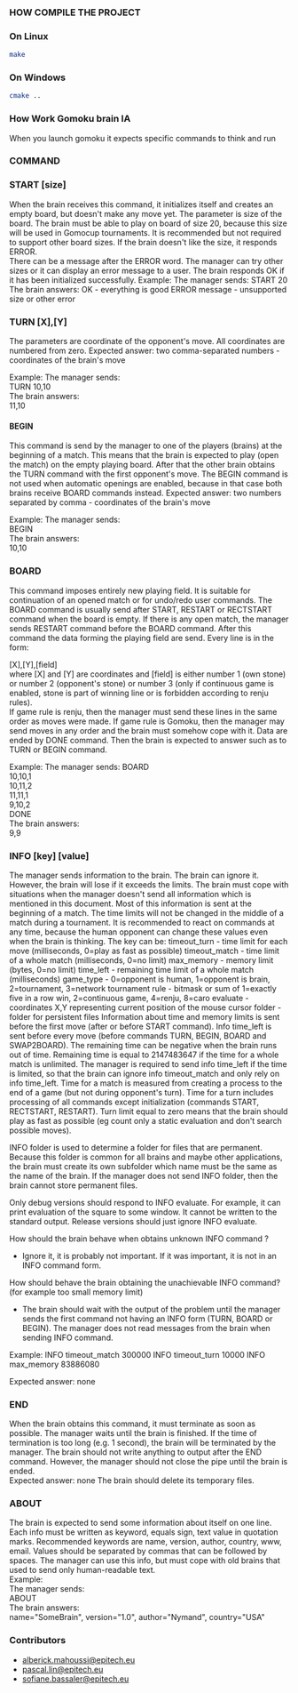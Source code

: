 ### HOW COMPILE THE PROJECT
### On Linux
```sh
make
```
### On Windows
```sh
cmake ..
```
### How Work Gomoku brain IA  
When you launch gomoku it expects specific commands to think and run  

### COMMAND  

### START [size]
When the brain receives this command, it initializes itself and creates an empty board, but doesn't make any move yet.  The parameter is size of the board. The brain must be able to play on board of size 20, because this size will be used in Gomocup tournaments. It is recommended but not required to support other board sizes. If the brain doesn't like the size, it responds ERROR.   
There can be a message after the ERROR word. The manager can try other sizes or it can display an error message to a user. The brain responds OK if it has been initialized successfully.  Example:
 The manager sends:
  START 20
 The brain answers:
  OK - everything is good
  ERROR message - unsupported size or other error
  
### TURN [X],[Y]
The parameters are coordinate of the opponent's move. All coordinates are numbered from zero.
Expected answer:
 two comma-separated numbers - coordinates of the brain's move

Example:
 The manager sends:  
  TURN 10,10  
 The brain answers:  
  11,10  

#### BEGIN
This command is send by the manager to one of the players (brains) at the beginning of a match. This means that the brain is expected to play (open the match) on the empty playing board. After that the other brain obtains the TURN command with the first opponent's move. The BEGIN command is not used when automatic openings are enabled, because in that case both brains receive BOARD commands instead.
Expected answer:
 two numbers separated by comma - coordinates of the brain's move

Example:
 The manager sends:  
  BEGIN  
 The brain answers:  
  10,10  

### BOARD
This command imposes entirely new playing field. It is suitable for continuation of an opened match or for undo/redo user commands. The BOARD command is usually send after START, RESTART or RECTSTART command when the board is empty. If there is any open match, the manager sends RESTART command before the BOARD command.
After this command the data forming the playing field are send. Every line is in the form:

   [X],[Y],[field]  
where [X] and [Y] are coordinates and [field] is either number 1 (own stone) or number 2 (opponent's stone) or number 3 (only if continuous game is enabled, stone is part of winning line or is forbidden according to renju rules).  
If game rule is renju, then the manager must send these lines in the same order as moves were made. If game rule is Gomoku, then the manager may send moves in any order and the brain must somehow cope with it. Data are ended by DONE command. Then the brain is expected to answer such as to TURN or BEGIN command.

Example:
 The manager sends:
  BOARD  
  10,10,1  
  10,11,2  
  11,11,1  
    9,10,2  
    DONE  
   The brain answers:  
    9,9
  
  ### INFO [key] [value]
The manager sends information to the brain. The brain can ignore it. However, the brain will lose if it exceeds the limits. The brain must cope with situations when the manager doesn't send all information which is mentioned in this document. Most of this information is sent at the beginning of a match. The time limits will not be changed in the middle of a match during a tournament. It is recommended to react on commands at any time, because the human opponent can change these values even when the brain is thinking.
 The key can be:
timeout_turn  - time limit for each move (milliseconds, 0=play as fast as possible)
timeout_match - time limit of a whole match (milliseconds, 0=no limit)
max_memory    - memory limit (bytes, 0=no limit)
time_left     - remaining time limit of a whole match (milliseconds)
game_type     - 0=opponent is human, 1=opponent is brain, 2=tournament, 3=network tournament
rule          - bitmask or sum of 1=exactly five in a row win, 2=continuous game, 4=renju, 8=caro
evaluate      - coordinates X,Y representing current position of the mouse cursor
folder        - folder for persistent files
Information about time and memory limits is sent before the first move (after or before START command). Info time_left is sent before every move (before commands TURN, BEGIN, BOARD and SWAP2BOARD). The remaining time can be negative when the brain runs out of time. Remaining time is equal to 2147483647 if the time for a whole match is unlimited. The manager is required to send info time_left if the time is limited, so that the brain can ignore info timeout_match and only rely on info time_left.
Time for a match is measured from creating a process to the end of a game (but not during opponent's turn). Time for a turn includes processing of all commands except initialization (commands START, RECTSTART, RESTART). Turn limit equal to zero means that the brain should play as fast as possible (eg count only a static evaluation and don't search possible moves).

INFO folder is used to determine a folder for files that are permanent. Because this folder is common for all brains and maybe other applications, the brain must create its own subfolder which name must be the same as the name of the brain. If the manager does not send INFO folder, then the brain cannot store permanent files.

Only debug versions should respond to INFO evaluate. For example, it can print evaluation of the square to some window. It cannot be written to the standard output. Release versions should just ignore INFO evaluate.

How should the brain behave when obtains unknown INFO command ?
- Ignore it, it is probably not important. If it was important, it is not in an INFO command form.

How should behave the brain obtaining the unachievable INFO command?
(for example too small memory limit)
- The brain should wait with the output of the problem until the manager sends the first command not having an INFO form (TURN, BOARD or BEGIN). The manager does not read messages from the brain when sending INFO command.

Example:
 INFO timeout_match 300000
 INFO timeout_turn 10000
 INFO max_memory 83886080
 
 Expected answer: none
### END  
When the brain obtains this command, it must terminate as soon as possible. The manager waits until the brain is finished. If the time of termination is too long (e.g. 1 second), the brain will be terminated by the manager. The brain should not write anything to output after the END command. However, the manager should not close the pipe until the brain is ended.  
 Expected answer: none
 The brain should delete its temporary files.  
### ABOUT
The brain is expected to send some information about itself on one line. Each info must be written as keyword, equals sign, text value in quotation marks. Recommended keywords are name, version, author, country, www, email. Values should be separated by commas that can be followed by spaces. The manager can use this info, but must cope with old brains that used to send only human-readable text.  
Example:  
 The manager sends:  
  ABOUT  
 The brain answers:  
  name="SomeBrain", version="1.0", author="Nymand", country="USA"  

 ### Contributors
 * alberick.mahoussi@epitech.eu
 * pascal.lin@epitech.eu
 * sofiane.bassaler@epitech.eu
